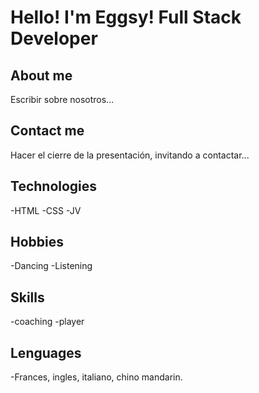 # Hello! I'm Eggsy! Full Stack Developer
## About me
Escribir sobre nosotros...

## Contact me
Hacer el cierre de la presentación, invitando a contactar...


## Technologies

-HTML
-CSS
-JV


## Hobbies

-Dancing
-Listening

## Skills

-coaching
-player

## Lenguages 
-Frances, ingles, italiano, chino mandarin.
